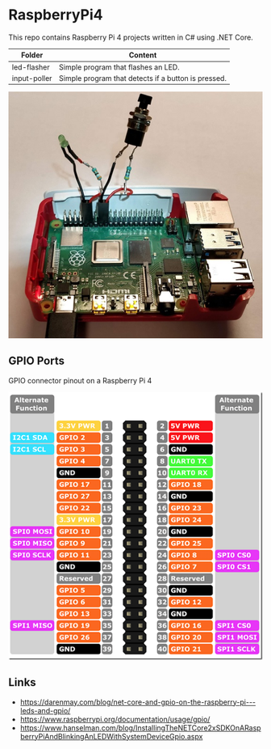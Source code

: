 # RaspberryPi4
This repo contains Raspberry Pi 4 projects written in C# using .NET Core.

| Folder | Content |
|--------|---------|
| led-flasher  | Simple program that flashes an LED. |
| input-poller | Simple program that detects if a button is pressed. |

![Photo](photo.jpg)

## GPIO Ports

GPIO connector pinout on a Raspberry Pi 4

![Pinout](Pi4_GPIO.png)

## Links
* https://darenmay.com/blog/net-core-and-gpio-on-the-raspberry-pi---leds-and-gpio/
* https://www.raspberrypi.org/documentation/usage/gpio/
* https://www.hanselman.com/blog/InstallingTheNETCore2xSDKOnARaspberryPiAndBlinkingAnLEDWithSystemDeviceGpio.aspx
